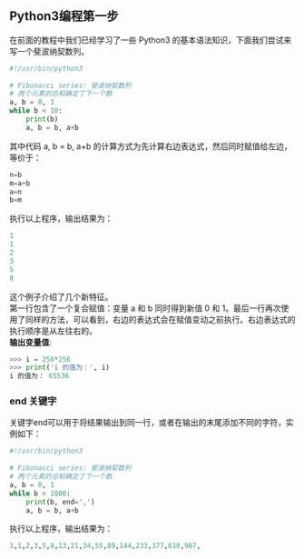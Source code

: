 ## **Python3编程第一步**
在前面的教程中我们已经学习了一些 Python3 的基本语法知识，下面我们尝试来写一个斐波纳契数列。
```python
#!/usr/bin/python3
 
# Fibonacci series: 斐波纳契数列
# 两个元素的总和确定了下一个数
a, b = 0, 1
while b < 10:
    print(b)
    a, b = b, a+b
```
其中代码 a, b = b, a+b 的计算方式为先计算右边表达式，然后同时赋值给左边，等价于：
```python
n=b
m=a+b
a=n
b=m
```

执行以上程序，输出结果为：
```python
1
1
2
3
5
8
```
这个例子介绍了几个新特征。  
第一行包含了一个复合赋值：变量 a 和 b 同时得到新值 0 和 1。最后一行再次使用了同样的方法，可以看到，右边的表达式会在赋值变动之前执行。右边表达式的执行顺序是从左往右的。  
**输出变量值**:
```python
>>> i = 256*256
>>> print('i 的值为：', i)
i 的值为： 65536
```
### **end 关键字**
关键字end可以用于将结果输出到同一行，或者在输出的末尾添加不同的字符，实例如下：
```python
#!/usr/bin/python3
 
# Fibonacci series: 斐波纳契数列
# 两个元素的总和确定了下一个数
a, b = 0, 1
while b < 1000:
    print(b, end=',')
    a, b = b, a+b
```
执行以上程序，输出结果为：
```python
1,1,2,3,5,8,13,21,34,55,89,144,233,377,610,987,
```
